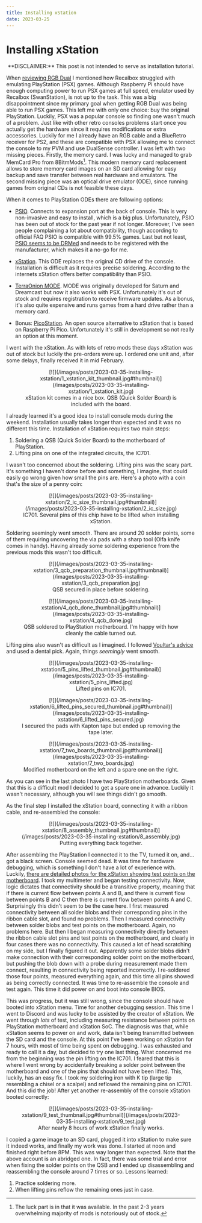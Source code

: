 ```yaml
---
title: Installing xStation
date: 2023-03-25
---
```


Installing xStation
===================

<center>
**DISCLAIMER:** This post is not intended to serve as installation tutorial.
</center>

When [reviewing RGB
Dual](2022-12-26-recalbox-rgb-dual-some-impressions-after-six-months-of-usage.html)
I mentioned how Recalbox struggled with emulating PlayStation (PSX) games.
Although Raspberry Pi should have enough computing power to run PSX games at
full speed, emulator used by Recalbox (SwanStation), is not up to the task.
This was a big disappointment since my primary goal when getting RGB Dual was
being able to run PSX games.  This left me with only one choice: buy the
original PlayStation.  Luckily, PSX was a popular console so finding one wasn't
much of a problem.  Just like with other retro consoles problems start once you
actually get the hardware since it requires modifications or extra accessories.
Luckily for me I already have an RGB cable and a BlueRetro receiver for PS2, and
these are compatible with PSX allowing me to connect the console to my PVM and
use DualSense controller.  I was left with two missing pieces.  Firstly, the
memory card.  I was lucky and managed to grab MemCard Pro from 8BitmMods[^1].
This modern memory card replacement allows to store memory card images on an SD
card allowing for easy backup and save transfer between real hardware and
emulators.  The second missing piece was an optical drive emulator (ODE), since
running games from original CDs is not feasible these days.

When it comes to PlayStation ODEs there are following options:

  * [PSIO](https://ps-io.com/).  Connects to expansion port at the back of
    console.  This is very non-invasive and easy to install, which is a big
    plus.  Unfortunately, PSIO has been out of stock for the past year if not
    longer.  Moreover, I've seen people complaining a lot about compatibility,
    though according to official FAQ PSIO is compatible with 99.5% games.  Last
    but not least, [PSIO seems to be DRMed](https://ps-io.com/blocked-serials/)
    and needs to be registered with the manufacturer, which makes it a no-go for
    me.

  * [xStation](https://github.com/x-station).  This ODE replaces the original CD
    drive of the console.  Installation is difficult as it requires precise
    soldering.  According to the internets xStation offers better compatibility
    than PSIO.

  * [TerraOnion MODE](https://shop.terraonion.com/shop/system/playstation/view).
    MODE was originally developed for Saturn and Dreamcast but now it also works
    with PSX.  Unfortunately it's out of stock and requires registration to
    receive firmware updates.  As a bonus, it's also quite expensive and runs
    games from a hard drive rather than a memory card.

  * Bonus: [PicoStation](https://github.com/paulocode/picostation).  An open
    source alternative to xStation that is based on Raspberry Pi Pico.
    Unfortunately it's still in development so not really an option at this
    moment.

I went with the xStation.  As with lots of retro mods these days xStation was
out of stock but luckily the pre-orders were up.  I ordered one unit and, after
some delays, finally received it in mid February.

<center>
<figure>
[![](/images/posts/2023-03-35-installing-xstation/1_xstation_kit_thumbnail.jpg#thumbnail)](/images/posts/2023-03-35-installing-xstation/1_xstation_kit.jpg)
<figcaption>xStation kit comes in a nice box.  QSB (Quick Solder Board) is included with the board.</figcaption>
</figure>
</center>

I already learned it's a good idea to install console mods during the weekend.
Installation usually takes longer than expected and it was no different this
time.  Installation of xStation requires two main steps:

  1. Soldering a QSB (Quick Solder Board) to the motherboard of PlayStation.
  2. Lifting pins on one of the integrated circuits, the IC701.

I wasn't too concerned about the soldering.  Lifting pins was the scary part.
It's something I haven't done before and something, I imagine, that could easily
go wrong given how small the pins are.  Here's a photo with a coin that's the
size of a penny coin:

<center>
<figure>
[![](/images/posts/2023-03-35-installing-xstation/2_ic_size_thumbnail.jpg#thumbnail)](/images/posts/2023-03-35-installing-xstation/2_ic_size.jpg)
<figcaption>IC701.  Several pins of this chip have to be lifted when installing xStation.</figcaption>
</figure>
</center>

Soldering seemingly went smooth.  There are around 20 solder points, some of
them requiring uncovering the via pads with a sharp tool (Olfa knife comes in
handy).  Having already some soldering experience from the previous mods this
wasn't too difficult.

<center>
<figure>
[![](/images/posts/2023-03-35-installing-xstation/3_qcb_preparation_thumbnail.jpg#thumbnail)](/images/posts/2023-03-35-installing-xstation/3_qcb_preparation.jpg)
<figcaption>QSB secured in place before soldering.</figcaption>
</figure>
</center>

<center>
<figure>
[![](/images/posts/2023-03-35-installing-xstation/4_qcb_done_thumbnail.jpg#thumbnail)](/images/posts/2023-03-35-installing-xstation/4_qcb_done.jpg)
<figcaption>QSB soldered to PlayStation motherboard.  I'm happy with how cleanly the cable turned out.</figcaption>
</figure>
</center>

Lifting pins also wasn't as difficult as I imagined.  I followed [Voultar's
advice](https://www.youtube.com/live/QC3SAGdNWB8?feature=share&t=3627) and used
a dental pick.  Again, things *seemingly* went smooth.

<center>
<figure>
[![](/images/posts/2023-03-35-installing-xstation/5_pins_lifted_thumbnail.jpg#thumbnail)](/images/posts/2023-03-35-installing-xstation/5_pins_lifted.jpg)
<figcaption>Lifted pins on IC701.</figcaption>
</figure>
</center>

<center>
<figure>
[![](/images/posts/2023-03-35-installing-xstation/6_lifted_pins_secured_thumbnail.jpg#thumbnail)](/images/posts/2023-03-35-installing-xstation/6_lifted_pins_secured.jpg)
<figcaption>I secured the pads with Kapton tape but ended up removing the tape later.</figcaption>
</figure>
</center>

<center>
<figure>
[![](/images/posts/2023-03-35-installing-xstation/7_two_boards_thumbnail.jpg#thumbnail)](/images/posts/2023-03-35-installing-xstation/7_two_boards.jpg)
<figcaption>Modified motherboard on the left and a spare one on the right.</figcaption>
</figure>
</center>

As you can see in the last photo I have two PlayStation motherboards.  Given
that this is a difficult mod I decided to get a spare one in advance.  Luckily
it wasn't necessary, although you will see things didn't go smooth.

As the final step I installed the xStation board, connecting it with a ribbon
cable, and re-assembled the console:

<center>
<figure>
[![](/images/posts/2023-03-35-installing-xstation/8_assembly_thumbnail.jpg#thumbnail)](/images/posts/2023-03-35-installing-xstation/8_assembly.jpg)
<figcaption>Putting everything back together.</figcaption>
</figure>
</center>

After assembling the PlayStation I connected it to the TV, turned it on,
and... got a black screen.  Console seemed dead.  It was time for hardware
debugging, which is something I don't have a lot of experience with.  Luckily,
[there are detailed photos for the xStation showing test points on the
motherboard](https://github.com/x-station/xstation-issues#pu-18).  I took my
multimeter and began testing connectivity.  Now, logic dictates that
connectivity should be a transitive property, meaning that if there is current
flow between points A and B, and there is current flow between points B and C
then there is current flow between points A and C.  Surprisingly this didn't
seem to be the case here.  I first measured connectivity between all solder
blobs and their corresponding pins in the ribbon cable slot, and found no
problems.  Then I measured connectivity between solder blobs and test points on
the motherboard.  Again, no problems here.  But then I began measuring
connectivity directly between the ribbon cable slot pins and test points on the
motherboard, and clearly in four cases there was no connectivity.  This caused a
lot of head scratching on my side, but I finally figured it out.  Apparently
some solder blobs didn't make connection with their corresponding solder point
on the motherboard, but pushing the blob down with a probe during measurement
made them connect, resulting in connectivity being reported incorrectly.  I
re-soldered those four points, measured everything again, and this time all pins
showed as being correctly connected.  It was time to re-assemble the console and
test again.  This time it did power on and boot into console BIOS.

This was progress, but it was still wrong, since the console should have booted
into xStation menu.  Time for another debugging session.  This time I went to
Discord and was lucky to be assisted by the creator of xStation.  We went
through *lots* of test, including measuring resistance between points on
PlayStation motherboard and xStation SoC.  The diagnosis was that, while
xStation seems to power on and work, data isn't being transmitted between the SD
card and the console.  At this point I've been working on xStation for 7 hours,
with most of time being spent on debugging.  I was exhausted and ready to call
it a day, but decided to try one last thing.  What concerned me from the
beginning was the pin lifting on the IC701.  I feared that this is where I went
wrong by accidentally breaking a solder point between the motherboard and one of
the pins that should not have been lifted.  This, luckily, has an easy fix.  I
took my soldering iron with K tip (large tip resembling a chisel or a scalpel)
and reflowed the remaining pins on IC701.  And this did the job!  After yet
another re-assembly of the console xStation booted correctly:

<center>
<figure>
[![](/images/posts/2023-03-35-installing-xstation/9_test_thumbnail.jpg#thumbnail)](/images/posts/2023-03-35-installing-xstation/9_test.jpg)
<figcaption>After nearly 8 hours of work xStation finally works.</figcaption>
</figure>
</center>

I copied a game image to an SD card, plugged it into xStation to make sure it
indeed works, and finally my work was done.  I started at noon and finished
right before 8PM.  This was way longer than expected.  Note that the above
account is an abridged one.  In fact, there was some trial and error when fixing
the solder points on the QSB and I ended up disassembling and reassembling the
console around 7 times or so.  Lessons learned:

  1. Practice soldering more.
  2. When lifting pins reflow the remaining ones just in case.

[^1]: The luck part is in that it was available.  In the past 2-3 years
      overwhelming majority of mods is notoriously out of stock.
